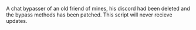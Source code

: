 A chat bypasser of an old friend of mines, his discord had been deleted and the bypass methods has been patched.
This script will never recieve updates.
